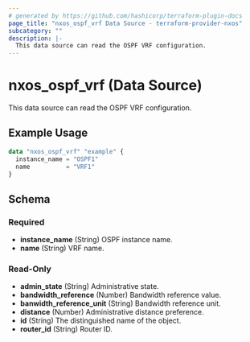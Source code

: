 ```yaml
---
# generated by https://github.com/hashicorp/terraform-plugin-docs
page_title: "nxos_ospf_vrf Data Source - terraform-provider-nxos"
subcategory: ""
description: |-
  This data source can read the OSPF VRF configuration.
---
```


# nxos_ospf_vrf (Data Source)

This data source can read the OSPF VRF configuration.

## Example Usage

```terraform
data "nxos_ospf_vrf" "example" {
  instance_name = "OSPF1"
  name          = "VRF1"
}
```

<!-- schema generated by tfplugindocs -->
## Schema

### Required

- **instance_name** (String) OSPF instance name.
- **name** (String) VRF name.

### Read-Only

- **admin_state** (String) Administrative state.
- **bandwidth_reference** (Number) Bandwidth reference value.
- **banwidth_reference_unit** (String) Bandwidth reference unit.
- **distance** (Number) Administrative distance preference.
- **id** (String) The distinguished name of the object.
- **router_id** (String) Router ID.


